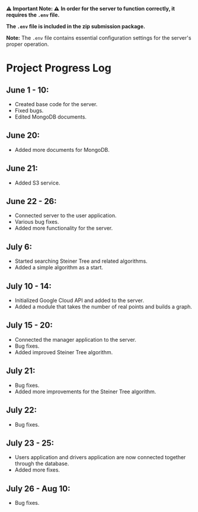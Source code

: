 **⚠️ Important Note: ⚠️**
 **In order for the server to function correctly, it requires the `.env` file.**
   
 **The `.env` file is included in the zip submission package.**

**Note:** The `.env` file contains essential configuration settings for the server's proper operation.


# Project Progress Log

## June 1 - 10:

- Created base code for the server.
- Fixed bugs.
- Edited MongoDB documents.

## June 20:

- Added more documents for MongoDB.

## June 21:

- Added S3 service.

## June 22 - 26:

- Connected server to the user application.
- Various bug fixes.
- Added more functionality for the server.

## July 6:

- Started searching Steiner Tree and related algorithms.
- Added a simple algorithm as a start.

## July 10 - 14:

- Initialized Google Cloud API and added to the server.
- Added a module that takes the number of real points and builds a graph.

## July 15 - 20:

- Connected the manager application to the server.
- Bug fixes.
- Added improved Steiner Tree algorithm.

## July 21:

- Bug fixes.
- Added more improvements for the Steiner Tree algorithm.

## July 22:

- Bug fixes.

## July 23 - 25:

- Users application and drivers application are now connected together through the database.
- Added more fixes.

## July 26 - Aug 10:

- Bug fixes.
